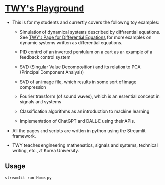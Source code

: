 # [TWY's Playground](https://twy-playground.streamlit.app/)

* This is for my students and currently covers the following
  toy examples:
  
  - Simulation of dynamical systems described by differential
    equations.
    See [TWY's Page for Differential Equations](https://diff-eqn.streamlit.app/)
    for more examples on dynamic systems written as differential equations.

  - PID control of an inverted pendulum on a cart as an example of
    a feedback control system

  - SVD (Singular Value Decomposition) and its relation
    to PCA (Principal Component Analysis)

  - SVD of an image file, which results in some sort of image
    compression

  - Fourier transform (of sound waves), which is an essential
    concept in signals and systems

  - Classification algorithms as an introduction to machine learning

  - Implementation of ChatGPT and DALL·E using their APIs.

* All the pages and scripts are written in python using the
  Streamlit framework.

* TWY teaches engineering mathematics, signals and systems,
  technical writing, etc., at Korea University.

## Usage
```python
streamlit run Home.py
```
